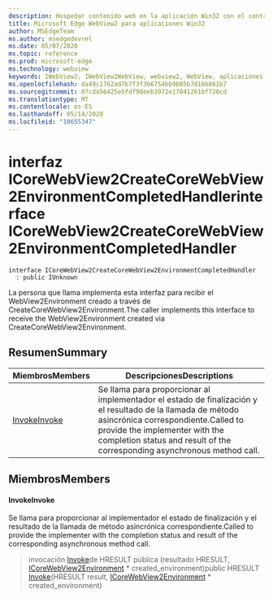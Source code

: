 ```yaml
---
description: Hospedar contenido web en la aplicación Win32 con el control Microsoft Edge WebView2
title: Microsoft Edge WebView2 para aplicaciones Win32
author: MSEdgeTeam
ms.author: msedgedevrel
ms.date: 05/07/2020
ms.topic: reference
ms.prod: microsoft-edge
ms.technology: webview
keywords: IWebView2, IWebView2WebView, webview2, WebView, aplicaciones Win32, Win32, Edge, ICoreWebView2, ICoreWebView2Controller, control de explorador, HTML Edge
ms.openlocfilehash: da49c1762ad7b7f3f366754bb9b05b7d16b861b7
ms.sourcegitcommit: 07cda56425e5fdf90eeb3972e17041261bf720cd
ms.translationtype: MT
ms.contentlocale: es-ES
ms.lasthandoff: 05/14/2020
ms.locfileid: "10655347"
---
```

# <span data-ttu-id="d2c41-104">interfaz ICoreWebView2CreateCoreWebView2EnvironmentCompletedHandler</span><span class="sxs-lookup"><span data-stu-id="d2c41-104">interface ICoreWebView2CreateCoreWebView2EnvironmentCompletedHandler</span></span> 

```
interface ICoreWebView2CreateCoreWebView2EnvironmentCompletedHandler
  : public IUnknown
```

<span data-ttu-id="d2c41-105">La persona que llama implementa esta interfaz para recibir el WebView2Environment creado a través de CreateCoreWebView2Environment.</span><span class="sxs-lookup"><span data-stu-id="d2c41-105">The caller implements this interface to receive the WebView2Environment created via CreateCoreWebView2Environment.</span></span>

## <span data-ttu-id="d2c41-106">Resumen</span><span class="sxs-lookup"><span data-stu-id="d2c41-106">Summary</span></span>

 <span data-ttu-id="d2c41-107">Miembros</span><span class="sxs-lookup"><span data-stu-id="d2c41-107">Members</span></span>                        | <span data-ttu-id="d2c41-108">Descripciones</span><span class="sxs-lookup"><span data-stu-id="d2c41-108">Descriptions</span></span>
--------------------------------|---------------------------------------------
[<span data-ttu-id="d2c41-109">Invoke</span><span class="sxs-lookup"><span data-stu-id="d2c41-109">Invoke</span></span>](#invoke) | <span data-ttu-id="d2c41-110">Se llama para proporcionar al implementador el estado de finalización y el resultado de la llamada de método asincrónica correspondiente.</span><span class="sxs-lookup"><span data-stu-id="d2c41-110">Called to provide the implementer with the completion status and result of the corresponding asynchronous method call.</span></span>

## <span data-ttu-id="d2c41-111">Miembros</span><span class="sxs-lookup"><span data-stu-id="d2c41-111">Members</span></span>

#### <span data-ttu-id="d2c41-112">Invoke</span><span class="sxs-lookup"><span data-stu-id="d2c41-112">Invoke</span></span> 

<span data-ttu-id="d2c41-113">Se llama para proporcionar al implementador el estado de finalización y el resultado de la llamada de método asincrónica correspondiente.</span><span class="sxs-lookup"><span data-stu-id="d2c41-113">Called to provide the implementer with the completion status and result of the corresponding asynchronous method call.</span></span>

> <span data-ttu-id="d2c41-114">invocación [Invoke](#invoke)de HRESULT pública (resultado HRESULT, [ICoreWebView2Environment](icorewebview2environment.md) \* created_environment)</span><span class="sxs-lookup"><span data-stu-id="d2c41-114">public HRESULT [Invoke](#invoke)(HRESULT result, [ICoreWebView2Environment](icorewebview2environment.md) \* created_environment)</span></span>


